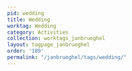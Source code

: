 ```yaml
---
pid: wedding
title: Wedding
worktag: Wedding
category: Activities
collection: worktags_janbrueghel
layout: tagpage_janbrueghel
order: '189'
permalink: "/janbrueghel/tags/wedding/"
---
```

